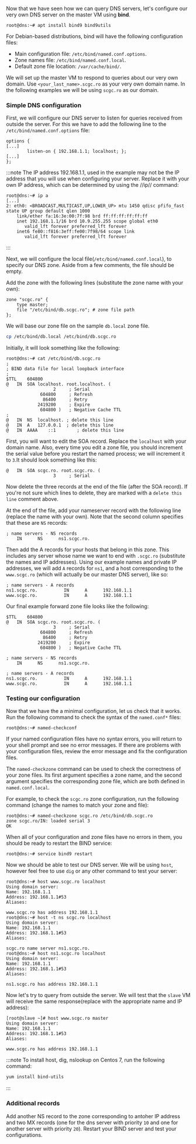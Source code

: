 Now that we have seen how we can query DNS servers, let's configure our very own DNS server on the master VM using **bind**.

```
root@dns:~# apt install bind9 bind9utils
```

For Debian-based distributions, bind will have the following configuration files:
  * Main configuration file: `/etc/bind/named.conf.options`.
  * Zone names file: `/etc/bind/named.conf.local`.
  * Default zone file location: `/var/cache/bind/`.

We will set up the master VM to respond to queries about our very own domain.
Use `<your_last_name>.scgc.ro` as your very own domain name.
In the following examples we will be using `scgc.ro` as our domain.

### Simple DNS configuration

First, we will configure our DNS server to listen for queries received from outside the server.
For this we have to add the following line to the `/etc/bind/named.conf.options` file:
```
options {
[...]
        listen-on { 192.168.1.1; localhost; };
[...]
};
```

:::note
The IP address 192.168.1.1, used in the example may not be the IP address that you will use when configuring your server.
Replace it with your own IP address, which can be determined by using the //ip// command:
```
root@dns:~# ip a
[...]
2: eth0: <BROADCAST,MULTICAST,UP,LOWER_UP> mtu 1450 qdisc pfifo_fast state UP group default qlen 1000
    link/ether fa:16:3e:00:7f:98 brd ff:ff:ff:ff:ff:ff
    inet 192.168.1.1/16 brd 10.9.255.255 scope global eth0
       valid_lft forever preferred_lft forever
    inet6 fe80::f816:3eff:fe00:7f98/64 scope link
       valid_lft forever preferred_lft forever
```
:::

Next, we will configure the local file(`/etc/bind/named.conf.local`), to specify our DNS zone.
Aside from a few comments, the file should be empty.

Add the zone with the following lines (substitute the zone name with your own):
```
zone "scgc.ro" {
	type master;
	file "/etc/bind/db.scgc.ro"; # zone file path
};
```

We will base our zone file on the sample `db.local` zone file.
```bash
cp /etc/bind/db.local /etc/bind/db.scgc.ro
```

Initially, it will look something like the following:

```
root@dns:~# cat /etc/bind/db.scgc.ro
;
; BIND data file for local loopback interface
;
$TTL	604800
@	IN	SOA	localhost. root.localhost. (
			      2		; Serial
			 604800		; Refresh
			  86400		; Retry
			2419200		; Expire
			 604800 )	; Negative Cache TTL
;
@	IN	NS	localhost. ; delete this line
@	IN	A	127.0.0.1  ; delete this line
@ 	IN	AAAA	::1        ; delete this line
```

First, you will want to edit the SOA record.
Replace the `localhost` with your domain name.
Also, every time you edit a zone file, you should increment the serial value before you restart the named process; we will increment it to `3`.It should look something like this:

```
@	IN	SOA	scgc.ro. root.scgc.ro. (
			      3		; Serial
```

Now delete the three records at the end of the file (after the SOA record).
If you're not sure which lines to delete, they are marked with a `delete this line` comment above.

At the end of the file, add your nameserver record with the following line (replace the name with your own).
Note that the second column specifies that these are `NS` records:
```
; name servers - NS records
    IN      NS      ns1.scgc.ro.
```

Then add the A records for your hosts that belong in this zone.
This includes any server whose name we want to end with `.scgc.ro`
(substitute the names and IP addresses).
Using our example names and private IP addresses, we will add `A` records for `ns1`,
and a host corresponding to the `www.scgc.ro` (which will actually be our master DNS server), like so:
```
; name servers - A records
ns1.scgc.ro.          IN      A      192.168.1.1
www.scgc.ro.          IN      A      192.168.1.1
```

Our final example forward zone file looks like the following:
```
$TTL	604800
@	IN	SOA	scgc.ro. root.scgc.ro. (
			      3		; Serial
			 604800		; Refresh
			  86400		; Retry
			2419200		; Expire
			 604800 )	; Negative Cache TTL

; name servers - NS records
    IN      NS      ns1.scgc.ro.

; name servers - A records
ns1.scgc.ro.          IN      A      192.168.1.1
www.scgc.ro.          IN      A      192.168.1.1
```

### Testing our configuration

Now that we have the a minimal configuration, let us check that it works.
Run the following command to check the syntax of the `named.conf*` files:
```
root@dns:~# named-checkconf
```

If your named configuration files have no syntax errors, you will return to your shell prompt and see no error messages.
If there are problems with your configuration files, review the error message and fix the configuration files.

The `named-checkzone` command can be used to check the correctness of your zone files.
Its first argument specifies a zone name, and the second argument specifies the
corresponding zone file, which are both defined in `named.conf.local`.

For example, to check the `scgc.ro` zone configuration, run the following command (change the names to match your zone and file):
```
root@dns:~# named-checkzone scgc.ro /etc/bind/db.scgc.ro
zone scgc.ro/IN: loaded serial 3
OK
```

When all of your configuration and zone files have no errors in them, you should be ready to restart the BIND service:
```
root@dns:~# service bind9 restart
```

Now we should be able to test our DNS server.
We will be using `host`, however feel free to use `dig` or any other command to test your server:
```
root@dns:~# host www.scgc.ro localhost
Using domain server:
Name: 192.168.1.1
Address: 192.168.1.1#53
Aliases:

www.scgc.ro has address 192.168.1.1
root@dns:~# host -t ns scgc.ro localhost
Using domain server:
Name: 192.168.1.1
Address: 192.168.1.1#53
Aliases:

scgc.ro name server ns1.scgc.ro.
root@dns:~# host ns1.scgc.ro localhost
Using domain server:
Name: 192.168.1.1
Address: 192.168.1.1#53
Aliases:

ns1.scgc.ro has address 192.168.1.1
```

Now let's try to query from outside the server.
We will test that the `slave` VM will receive the same response(replace with the appropriate name and IP address):
```
[root@slave ~]# host www.scgc.ro master
Using domain server:
Name: 192.168.1.1
Address: 192.168.1.1#53
Aliases:

www.scgc.ro has address 192.168.1.1
```

:::note
To install host, dig, nslookup on Centos 7, run the following command:
```bash
yum install bind-utils
```

:::

### Additional records

Add another NS record to the zone corresponding to antoher IP address and two MX records
(one for the dns server with priority `10` and one for another server with priority `20`).
Restart your BIND server and test your configurations.


